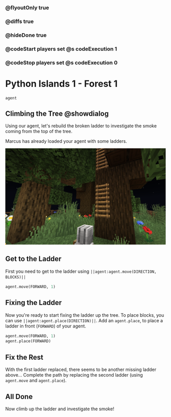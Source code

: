 ### @flyoutOnly true
### @diffs true
### @hideDone true
### @codeStart players set @s codeExecution 1
### @codeStop players set @s codeExecution 0

# Python Islands 1 - Forest 1

```template
agent
```

## Climbing the Tree @showdialog
Using our agent, let's rebuild the broken ladder to investigate the smoke coming from the top of the tree.   

Marcus has already loaded your agent with some ladders.   

![Cover Image](cover.png)

## Get to the Ladder
First you need to get to the ladder using `||agent:agent.move(DIRECTION, BLOCKS)||`
```python
agent.move(FORWARD, 1)
```

## Fixing the Ladder
Now you're ready to start fixing the ladder up the tree.
To place blocks, you can use `||agent:agent.place(DIRECTION)||`. 
Add an `agent.place`, to place a ladder in front (`FORWARD`) of your agent.
```python
agent.move(FORWARD, 1)
agent.place(FORWARD)
```

## Fix the Rest
With the first ladder replaced, there seems to be another missing ladder above...
Complete the path by replacing the second ladder (using `agent.move` and `agent.place`).

## All Done
Now climb up the ladder and investigate the smoke!
